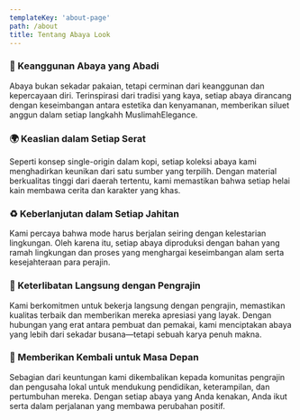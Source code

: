 ```yaml
---
templateKey: 'about-page'
path: /about
title: Tentang Abaya Look
---
```

### 🌿 Keanggunan Abaya yang Abadi

Abaya bukan sekadar pakaian, tetapi cerminan dari keanggunan dan kepercayaan diri. Terinspirasi dari tradisi yang kaya, setiap abaya dirancang dengan keseimbangan antara estetika dan kenyamanan, memberikan siluet anggun dalam setiap langkahh MuslimahElegance.

### 🌍 Keaslian dalam Setiap Serat
Seperti konsep single-origin dalam kopi, setiap koleksi abaya kami menghadirkan keunikan dari satu sumber yang terpilih. Dengan material berkualitas tinggi dari daerah tertentu, kami memastikan bahwa setiap helai kain membawa cerita dan karakter yang khas.

### ♻ Keberlanjutan dalam Setiap Jahitan
Kami percaya bahwa mode harus berjalan seiring dengan kelestarian lingkungan. Oleh karena itu, setiap abaya diproduksi dengan bahan yang ramah lingkungan dan proses yang menghargai keseimbangan alam serta kesejahteraan para perajin.

### 🤝 Keterlibatan Langsung dengan Pengrajin
Kami berkomitmen untuk bekerja langsung dengan pengrajin, memastikan kualitas terbaik dan memberikan mereka apresiasi yang layak. Dengan hubungan yang erat antara pembuat dan pemakai, kami menciptakan abaya yang lebih dari sekadar busana—tetapi sebuah karya penuh makna.

### 💞 Memberikan Kembali untuk Masa Depan
Sebagian dari keuntungan kami dikembalikan kepada komunitas pengrajin dan pengusaha lokal untuk mendukung pendidikan, keterampilan, dan pertumbuhan mereka. Dengan setiap abaya yang Anda kenakan, Anda ikut serta dalam perjalanan yang membawa perubahan positif.   
